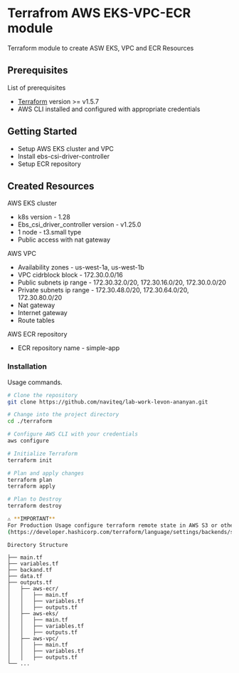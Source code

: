 # Terrafrom AWS EKS-VPC-ECR module

Terraform module to create ASW EKS, VPC and ECR Resources

## Prerequisites

List of prerequisites

- [Terraform](https://www.terraform.io/downloads.html) version >= v1.5.7
- AWS CLI installed and configured with appropriate credentials

## Getting Started
- Setup AWS EKS cluster and VPC
- Install ebs-csi-driver-controller
- Setup ECR repository

## Created Resources

AWS EKS cluster
 - k8s version - 1.28
 - Ebs_csi_driver_controller version - v1.25.0
 - 1 node - t3.small type
 - Public access with nat gateway

AWS VPC 
 - Availability zones - us-west-1a, us-west-1b
 - VPC cidrblock block - 172.30.0.0/16
 - Public subnets ip range - 172.30.32.0/20, 172.30.16.0/20, 172.30.0.0/20
 - Private subnets ip range - 172.30.48.0/20, 172.30.64.0/20, 172.30.80.0/20
 - Nat gateway
 - Internet gateway
 - Route tables

AWS ECR repository

- ECR repository name - simple-app
  
### Installation

Usage commands.

```bash
# Clone the repository
git clone https://github.com/naviteq/lab-work-levon-ananyan.git

# Change into the project directory
cd ./terraform

# Configure AWS CLI with your credentials
aws configure

# Initialize Terraform
terraform init

# Plan and apply changes
terraform plan
terraform apply

# Plan to Destroy
terraform destroy

⚠️ **IMPORTANT**    
For Production Usage configure terraform remote state in AWS S3 or other providers
(https://developer.hashicorp.com/terraform/language/settings/backends/s3)
```
```
Directory Structure

├── main.tf
├── variables.tf
├── backand.tf
├── data.tf
├── outputs.tf
│   ├── aws-ecr/
│   │   ├── main.tf
│   │   ├── variables.tf
│   │   ├── outputs.tf
│   ├── aws-eks/
│   │   ├── main.tf
│   │   ├── variables.tf
│   │   ├── outputs.tf
│   ├── aws-vpc/
│   │   ├── main.tf
│   │   ├── variables.tf
│   │   ├── outputs.tf
└── ...
